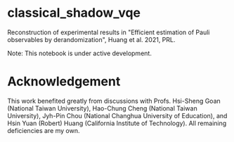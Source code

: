 # classical_shadow_vqe
Reconstruction of experimental results in "Efficient estimation of Pauli observables by derandomization", Huang et al. 2021, PRL.

Note: This notebook is under active development. 

# Acknowledgement
This work benefited greatly from discussions with Profs. Hsi-Sheng Goan (National Taiwan University), Hao-Chung Cheng (National Taiwan University), Jyh-Pin Chou (National Changhua University of Education), and Hsin Yuan (Robert) Huang (California Institute of Technology). All remaining deficiencies are my own.
